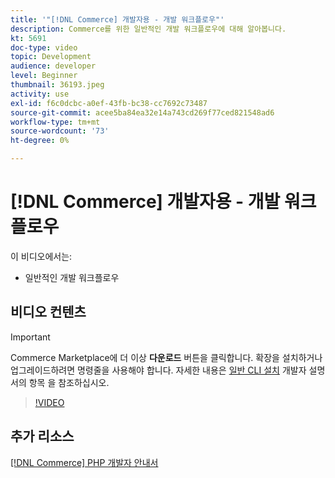 ```yaml
---
title: '"[!DNL Commerce] 개발자용 - 개발 워크플로우"'
description: Commerce를 위한 일반적인 개발 워크플로우에 대해 알아봅니다.
kt: 5691
doc-type: video
topic: Development
audience: developer
level: Beginner
thumbnail: 36193.jpeg
activity: use
exl-id: f6c0dcbc-a0ef-43fb-bc38-cc7692c73487
source-git-commit: acee5ba84ea32e14a743cd269f77ced821548ad6
workflow-type: tm+mt
source-wordcount: '73'
ht-degree: 0%

---
```


# [!DNL Commerce] 개발자용 - 개발 워크플로우

이 비디오에서는:

- 일반적인 개발 워크플로우

## 비디오 컨텐츠

>[!IMPORTANT]
>
>Commerce Marketplace에 더 이상 **다운로드** 버튼을 클릭합니다. 확장을 설치하거나 업그레이드하려면 명령줄을 사용해야 합니다. 자세한 내용은 [일반 CLI 설치](https://devdocs.magento.com/extensions/install/) 개발자 설명서의 항목 을 참조하십시오.

>[!VIDEO](https://video.tv.adobe.com/v/36193?quality=12&learn=on)

## 추가 리소스

[[!DNL Commerce] PHP 개발자 안내서](https://devdocs.magento.com/guides/v2.4/extension-dev-guide/bk-extension-dev-guide.html)
